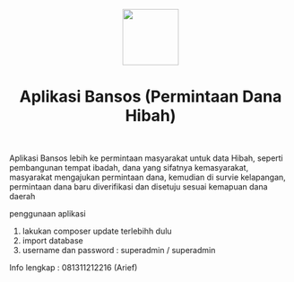 <p align="center">
    <a href="https://github.com/yiisoft" target="_blank">
        <img src="https://avatars0.githubusercontent.com/u/993323" height="100px">
    </a>
    <h1 align="center">Aplikasi Bansos (Permintaan Dana Hibah)</h1>
    <br>
</p>
Aplikasi Bansos lebih ke permintaan masyarakat untuk data Hibah, seperti pembangunan tempat ibadah, dana yang sifatnya kemasyarakat, masyarakat mengajukan permintaan dana, kemudian di survie kelapangan, permintaan dana baru diverifikasi dan disetuju sesuai kemapuan dana daerah

penggunaan aplikasi
1. lakukan composer update terlebihh dulu
2. import database
3. username dan password : superadmin / superadmin


Info lengkap : 081311212216 (Arief)
